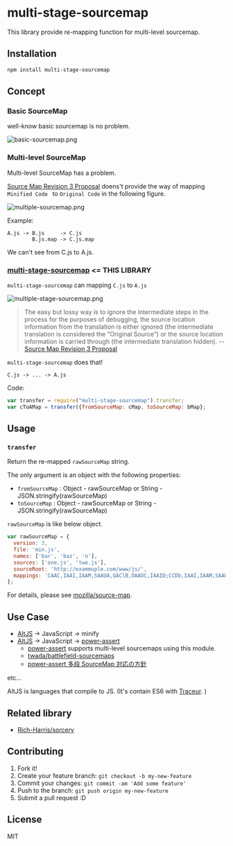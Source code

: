 # multi-stage-sourcemap

This library provide re-mapping function for multi-level sourcemap.

## Installation

``` sh
npm install multi-stage-sourcemap
```

## Concept

### Basic SourceMap

well-know basic sourcemap is no problem.

![basic-sourcemap.png](http://efcl.info/wp-content/uploads/2014/09/basic-sourcemap.png)

### Multi-level SourceMap

Multi-level SourceMap has a problem.

[Source Map Revision 3 Proposal](https://docs.google.com/document/d/1U1RGAehQwRypUTovF1KRlpiOFze0b-_2gc6fAH0KY0k/edit# "Source Map Revision 3 Proposal - Google ドキュメント") doens't provide the way of mapping `Minified Code ` to `Original Code` in the following figure.

![multiple-sourcemap.png](http://efcl.info/wp-content/uploads/2014/09/multiple-sourcemap.png)

Example:

```
A.js -> B.js     -> C.js
        B.js.map -> C.js.map
```

We can't see from C.js to A.js.

### [multi-stage-sourcemap](https://github.com/azu/multi-stage-sourcemap "azu/multi-stage-sourcemap") <= THIS LIBRARY

`multi-stage-sourcemap` can mapping `C.js` to `A.js`

![multiple-stage-sourcemap.png](http://efcl.info/wp-content/uploads/2014/09/multiple-stage-sourcemap.png)

> The easy but lossy way is to ignore the intermediate steps in the process for the purposes of debugging, the source location information from the translation is either ignored (the intermediate translation is considered the “Original Source”) or the source location information is carried through (the intermediate translation hidden).  -- [Source Map Revision 3 Proposal ](https://docs.google.com/document/d/1U1RGAehQwRypUTovF1KRlpiOFze0b-_2gc6fAH0KY0k/edit# "Source Map Revision 3 Proposal - Google ドキュメント")

`multi-stage-sourcemap` does that!

```
C.js -> ... -> A.js
```

Code:

``` js
var transfer = require("multi-stage-sourcemap").transfer;
var cToAMap = transfer({fromSourceMap: cMap, toSourceMap: bMap};
```

## Usage

### `transfer`

Return the re-mapped `rawSourceMap` string.

The only argument is an object with the following properties:

- `fromSourceMap` : Object - rawSourceMap or String - JSON.stringify(rawSourceMap)
- `toSourceMap` : Object - rawSourceMap or String - JSON.stringify(rawSourceMap)

`rawSourceMap` is like below object.

``` js
var rawSourceMap = {
  version: 3,
  file: 'min.js',
  names: ['bar', 'baz', 'n'],
  sources: ['one.js', 'two.js'],
  sourceRoot: 'http://exammuple.com/www/js/',
  mappings: 'CAAC,IAAI,IAAM,SAAUA,GAClB,OAAOC,IAAID;CCDb,IAAI,IAAM,SAAUE,GAClB,OAAOA'
};
```

For details, please see [mozilla/source-map](https://github.com/mozilla/source-map/#sourcemapconsumer "mozilla/source-map").

## Use Case

- [AltJS][] -> JavaScript -> minify
- [AltJS][] -> JavaScript -> [power-assert][]
  - [power-assert][] supports multi-level sourcemaps using this module.
  - [twada/battlefield-sourcemaps](https://github.com/twada/battlefield-sourcemaps "twada/battlefield-sourcemaps")
  - [power-assert 多段 SourceMap 対応の方針](https://gist.github.com/twada/103d34a3237cecd463a6 "power-assert 多段 SourceMap 対応の方針")

etc...

AltJS is languages that compile to JS.
(It's contain ES6 with [Traceur](https://github.com/google/traceur-compiler "Traceur"). )


[AltJS]: https://github.com/jashkenas/coffeescript/wiki/List-of-languages-that-compile-to-JS  "List of languages that compile to JS · jashkenas/coffeescript Wiki"
[power-assert]: https://github.com/twada/power-assert  "twada/power-assert"

## Related library

- [Rich-Harris/sorcery](https://github.com/Rich-Harris/sorcery "Rich-Harris/sorcery")

## Contributing

1. Fork it!
2. Create your feature branch: `git checkout -b my-new-feature`
3. Commit your changes: `git commit -am 'Add some feature'`
4. Push to the branch: `git push origin my-new-feature`
5. Submit a pull request :D

## License

MIT
